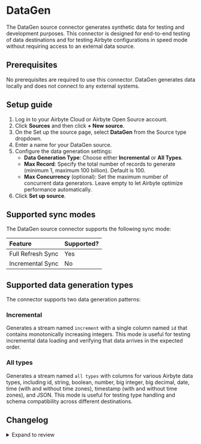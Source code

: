 # DataGen

The DataGen source connector generates synthetic data for testing and development purposes. This connector is designed for end-to-end testing of data destinations and for testing Airbyte configurations in speed mode without requiring access to an external data source.

## Prerequisites

No prerequisites are required to use this connector. DataGen generates data locally and does not connect to any external systems.

## Setup guide

1. Log in to your Airbyte Cloud or Airbyte Open Source account.
2. Click **Sources** and then click **+ New source**.
3. On the Set up the source page, select **DataGen** from the Source type dropdown.
4. Enter a name for your DataGen source.
5. Configure the data generation settings:
   - **Data Generation Type**: Choose either **Incremental** or **All Types**.
   - **Max Record**: Specify the total number of records to generate (minimum 1, maximum 100 billion). Default is 100.
   - **Max Concurrency** (optional): Set the maximum number of concurrent data generators. Leave empty to let Airbyte optimize performance automatically.
6. Click **Set up source**.

## Supported sync modes

The DataGen source connector supports the following sync mode:

| Feature           | Supported? |
|:------------------|:-----------|
| Full Refresh Sync | Yes        |
| Incremental Sync  | No         |

## Supported data generation types

The connector supports two data generation patterns:

### Incremental

Generates a stream named `increment` with a single column named `id` that contains monotonically increasing integers. This mode is useful for testing incremental data loading and verifying that data arrives in the expected order.

### All types

Generates a stream named `all types` with columns for various Airbyte data types, including id, string, boolean, number, big integer, big decimal, date, time (with and without time zones), timestamp (with and without time zones), and JSON. This mode is useful for testing type handling and schema compatibility across different destinations.

## Changelog

<details>
    <summary>Expand to review</summary>

| Version | Date       | Pull Request                                             | Subject                            |
|:--------|:-----------|:---------------------------------------------------------|:-----------------------------------|
| 0.1.7 | 2025-11-01 | [69129](https://github.com/airbytehq/airbyte/pull/69129) | Upgrade to Bulk CDK 0.1.61. |
| 0.1.6   | 2025-10-23 | [68611](https://github.com/airbytehq/airbyte/pull/68611) | Update cdk version                 |
| 0.1.5   | 2025-10-21 | [68581](https://github.com/airbytehq/airbyte/pull/68581) | Update dataChannel version         |
| 0.1.4   | 2025-10-15 | [68131](https://github.com/airbytehq/airbyte/pull/68131) | Increment naming fix               |
| 0.1.3   | 2025-10-15 | [68129](https://github.com/airbytehq/airbyte/pull/68129) | Increment encoding fix             |
| 0.1.2   | 2025-10-13 | [67720](https://github.com/airbytehq/airbyte/pull/67720) | Removal of Array type              |
| 0.1.1   | 2025-10-08 | [67110](https://github.com/airbytehq/airbyte/pull/67110) | Addition of proto types            |
| 0.1.0   | 2025-09-16 | [66331](https://github.com/airbytehq/airbyte/pull/66331) | Creation of initial DataGen Source |
</details>
